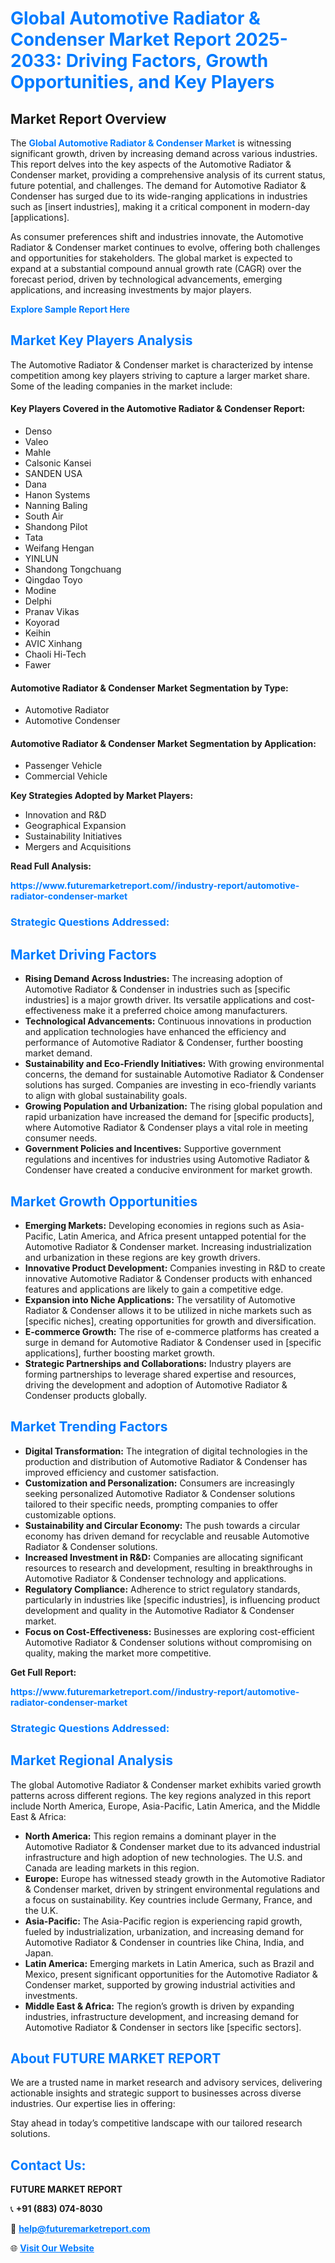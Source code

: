 <h1 style="color: #007BFF;">Global Automotive Radiator & Condenser Market Report 2025-2033: Driving Factors, Growth Opportunities, and Key Players</h1>

<section id="overview">
<h2>Market Report Overview</h2>
<p>The <a href="https://www.futuremarketreport.com//industry-report/automotive-radiator-condenser-market" style="color: #007BFF; text-decoration: none;"><strong>Global Automotive Radiator & Condenser Market</strong></a> is witnessing significant growth, driven by increasing demand across various industries. This report delves into the key aspects of the Automotive Radiator & Condenser market, providing a comprehensive analysis of its current status, future potential, and challenges. The demand for Automotive Radiator & Condenser has surged due to its wide-ranging applications in industries such as [insert industries], making it a critical component in modern-day [applications].</p>
<p>As consumer preferences shift and industries innovate, the Automotive Radiator & Condenser market continues to evolve, offering both challenges and opportunities for stakeholders. The global market is expected to expand at a substantial compound annual growth rate (CAGR) over the forecast period, driven by technological advancements, emerging applications, and increasing investments by major players.</p>
</section>

<section id="overview">
<p><a href="https://www.futuremarketreport.com//request-sample/reportId=60416" style="color: #007BFF; text-decoration: none;"><strong>Explore Sample Report Here</strong></a></p>
</section>

<section id="key-players">
<h2 style="color: #007BFF;">Market Key Players Analysis</h2>
<p>The Automotive Radiator & Condenser market is characterized by intense competition among key players striving to capture a larger market share. Some of the leading companies in the market include:</p>
<h4>Key Players Covered in the Automotive Radiator & Condenser Report:</h4>
<ul><li>Denso</li><li>Valeo</li><li>Mahle</li><li>Calsonic Kansei</li><li>SANDEN USA</li><li>Dana</li><li>Hanon Systems</li><li>Nanning Baling</li><li>South Air</li><li>Shandong Pilot</li><li>Tata</li><li>Weifang Hengan</li><li>YINLUN</li><li>Shandong Tongchuang</li><li>Qingdao Toyo</li><li>Modine</li><li>Delphi</li><li>Pranav Vikas</li><li>Koyorad</li><li>Keihin</li><li>AVIC Xinhang</li><li>Chaoli Hi-Tech</li><li>Fawer</li></ul>
<h4>Automotive Radiator & Condenser Market Segmentation by Type:</h4>
<ul><li>Automotive Radiator</li><li>Automotive Condenser</li></ul>

<h4>Automotive Radiator & Condenser Market Segmentation by Application:</h4>
<ul><li>Passenger Vehicle</li><li>Commercial Vehicle</li></ul>
<p><strong>Key Strategies Adopted by Market Players:</strong></p>
<ul>
<li>Innovation and R&D</li>
<li>Geographical Expansion</li>
<li>Sustainability Initiatives</li>
<li>Mergers and Acquisitions</li>
</ul>
</section>

<section>
<p><strong>Read Full Analysis: </strong></p><a href="https://www.futuremarketreport.com//industry-report/automotive-radiator-condenser-market" style="color: #007BFF; text-decoration: none;"><strong>https://www.futuremarketreport.com//industry-report/automotive-radiator-condenser-market</strong></a>
<h3 style="color: #007BFF;">Strategic Questions Addressed:</h3>
</section>

<section id="driving-factors">
<h2 style="color: #007BFF;">Market Driving Factors</h2>
<ul>
<li><strong>Rising Demand Across Industries:</strong> The increasing adoption of Automotive Radiator & Condenser in industries such as [specific industries] is a major growth driver. Its versatile applications and cost-effectiveness make it a preferred choice among manufacturers.</li>
<li><strong>Technological Advancements:</strong> Continuous innovations in production and application technologies have enhanced the efficiency and performance of Automotive Radiator & Condenser, further boosting market demand.</li>
<li><strong>Sustainability and Eco-Friendly Initiatives:</strong> With growing environmental concerns, the demand for sustainable Automotive Radiator & Condenser solutions has surged. Companies are investing in eco-friendly variants to align with global sustainability goals.</li>
<li><strong>Growing Population and Urbanization:</strong> The rising global population and rapid urbanization have increased the demand for [specific products], where Automotive Radiator & Condenser plays a vital role in meeting consumer needs.</li>
<li><strong>Government Policies and Incentives:</strong> Supportive government regulations and incentives for industries using Automotive Radiator & Condenser have created a conducive environment for market growth.</li>
</ul>
</section>

<section id="growth-opportunities">
<h2 style="color: #007BFF;">Market Growth Opportunities</h2>
<ul>
<li><strong>Emerging Markets:</strong> Developing economies in regions such as Asia-Pacific, Latin America, and Africa present untapped potential for the Automotive Radiator & Condenser market. Increasing industrialization and urbanization in these regions are key growth drivers.</li>
<li><strong>Innovative Product Development:</strong> Companies investing in R&D to create innovative Automotive Radiator & Condenser products with enhanced features and applications are likely to gain a competitive edge.</li>
<li><strong>Expansion into Niche Applications:</strong> The versatility of Automotive Radiator & Condenser allows it to be utilized in niche markets such as [specific niches], creating opportunities for growth and diversification.</li>
<li><strong>E-commerce Growth:</strong> The rise of e-commerce platforms has created a surge in demand for Automotive Radiator & Condenser used in [specific applications], further boosting market growth.</li>
<li><strong>Strategic Partnerships and Collaborations:</strong> Industry players are forming partnerships to leverage shared expertise and resources, driving the development and adoption of Automotive Radiator & Condenser products globally.</li>
</ul>
</section>

<section id="trending-factors">
<h2 style="color: #007BFF;">Market Trending Factors</h2>
<ul>
<li><strong>Digital Transformation:</strong> The integration of digital technologies in the production and distribution of Automotive Radiator & Condenser has improved efficiency and customer satisfaction.</li>
<li><strong>Customization and Personalization:</strong> Consumers are increasingly seeking personalized Automotive Radiator & Condenser solutions tailored to their specific needs, prompting companies to offer customizable options.</li>
<li><strong>Sustainability and Circular Economy:</strong> The push towards a circular economy has driven demand for recyclable and reusable Automotive Radiator & Condenser solutions.</li>
<li><strong>Increased Investment in R&D:</strong> Companies are allocating significant resources to research and development, resulting in breakthroughs in Automotive Radiator & Condenser technology and applications.</li>
<li><strong>Regulatory Compliance:</strong> Adherence to strict regulatory standards, particularly in industries like [specific industries], is influencing product development and quality in the Automotive Radiator & Condenser market.</li>
<li><strong>Focus on Cost-Effectiveness:</strong> Businesses are exploring cost-efficient Automotive Radiator & Condenser solutions without compromising on quality, making the market more competitive.</li>
</ul>
</section>

<section>
<p><strong>Get Full Report: </strong></p><a href="https://www.futuremarketreport.com//industry-report/automotive-radiator-condenser-market" style="color: #007BFF; text-decoration: none;"><strong>https://www.futuremarketreport.com//industry-report/automotive-radiator-condenser-market</strong></a>
<h3 style="color: #007BFF;">Strategic Questions Addressed:</h3>
</section>


<section id="regional-analysis">
<h2 style="color: #007BFF;">Market Regional Analysis</h2>
<p>The global Automotive Radiator & Condenser market exhibits varied growth patterns across different regions. The key regions analyzed in this report include North America, Europe, Asia-Pacific, Latin America, and the Middle East & Africa:</p>
<ul>
<li><strong>North America:</strong> This region remains a dominant player in the Automotive Radiator & Condenser market due to its advanced industrial infrastructure and high adoption of new technologies. The U.S. and Canada are leading markets in this region.</li>
<li><strong>Europe:</strong> Europe has witnessed steady growth in the Automotive Radiator & Condenser market, driven by stringent environmental regulations and a focus on sustainability. Key countries include Germany, France, and the U.K.</li>
<li><strong>Asia-Pacific:</strong> The Asia-Pacific region is experiencing rapid growth, fueled by industrialization, urbanization, and increasing demand for Automotive Radiator & Condenser in countries like China, India, and Japan.</li>
<li><strong>Latin America:</strong> Emerging markets in Latin America, such as Brazil and Mexico, present significant opportunities for the Automotive Radiator & Condenser market, supported by growing industrial activities and investments.</li>
<li><strong>Middle East & Africa:</strong> The region’s growth is driven by expanding industries, infrastructure development, and increasing demand for Automotive Radiator & Condenser in sectors like [specific sectors].</li>
</ul>
</section>

<footer>
<h2 style="color: #007BFF;">About FUTURE MARKET REPORT</h2>
<p>We are a trusted name in market research and advisory services, delivering actionable insights and strategic support to businesses across diverse industries. Our expertise lies in offering:</p>

<p>Stay ahead in today’s competitive landscape with our tailored research solutions.</p>

<h2 style="color: #007BFF;">Contact Us:</h2>
<p><strong>FUTURE MARKET REPORT</strong></p>
<p>📞 <strong>+91 (883) 074-8030</strong></p>
<p>📧 <strong><a href="mailto:help@futuremarketreport.com" style="color: #007BFF;">help@futuremarketreport.com</a></strong></p>
<p>🌐 <strong><a href="https://www.futuremarketreport.com/" style="color: #007BFF;">Visit Our Website</a></strong></p>
</footer>